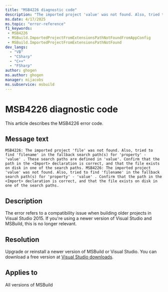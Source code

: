```yaml
---
title: "MSB4226 diagnostic code"
description: "The imported project 'value' was not found. Also, tried to find 'value' in the fallback search path(s) for 'value' - 'value' . Confirm that the path in the <Import> declaration is correct, and that the file exists on disk in one of the search paths."
ms.date: 4/17/2025
ms.topic: "error-reference"
f1_keywords:
 - MSB4226
 - MSBuild.ImportedProjectFromExtensionsPathNotFoundFromAppConfig
 - MSBuild.ImportedProjectFromExtensionsPathNotFound
dev_langs:
  - "VB"
  - "CSharp"
  - "C++"
  - "FSharp"
author: ghogen
ms.author: ghogen
manager: mijacobs
ms.subservice: msbuild
---
```


# MSB4226 diagnostic code

<!-- :::ErrorDefinitionDescription::: -->
<!-- :::editable-content name="introDescription"::: -->
This article describes the MSB4226 error code.
<!-- :::editable-content-end::: -->

## Message text

`MSB4226: The imported project 'file' was not found. Also, tried to find 'filename' in the fallback search path(s) for 'property' - 'value' . These search paths are defined in 'value'. Confirm that the path in the <Import> declaration is correct, and that the file exists on disk in one of the search paths.
MSB4226: The imported project 'value' was not found. Also, tried to find 'filename' in the fallback search path(s) for 'property' - 'value' . Confirm that the path in the <Import> declaration is correct, and that the file exists on disk in one of the search paths.`

<!-- :::editable-content name="postOutputDescription"::: -->
<!--
{StrBegin="MSB4226: "}LOCALIZATION: <Import> should not be localized.

{StrBegin="MSB4226: "}LOCALIZATION: <Import> should not be localized.
-->
## Description

The error refers to a compatibility issue when building older projects in Visual Studio 2015. If you're using a newer version of Visual Studio and MSBuild, this is no longer relevant.

## Resolution

Upgrade or reinstall a newer version of MSBuild or Visual Studio. You can download a free version at [Visual Studio downloads](https://visualstudio.microsoft.com/vs).
<!-- :::editable-content-end::: -->
<!-- :::ErrorDefinitionDescription-end::: -->

## Applies to

All versions of MSBuild
